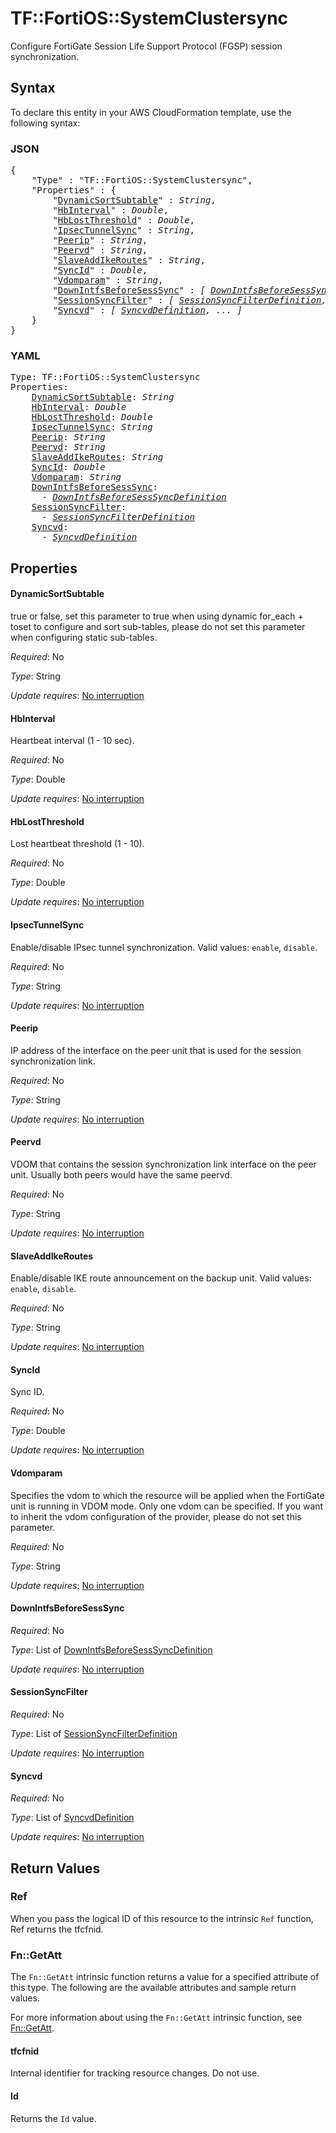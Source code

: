 # TF::FortiOS::SystemClustersync

Configure FortiGate Session Life Support Protocol (FGSP) session synchronization.

## Syntax

To declare this entity in your AWS CloudFormation template, use the following syntax:

### JSON

<pre>
{
    "Type" : "TF::FortiOS::SystemClustersync",
    "Properties" : {
        "<a href="#dynamicsortsubtable" title="DynamicSortSubtable">DynamicSortSubtable</a>" : <i>String</i>,
        "<a href="#hbinterval" title="HbInterval">HbInterval</a>" : <i>Double</i>,
        "<a href="#hblostthreshold" title="HbLostThreshold">HbLostThreshold</a>" : <i>Double</i>,
        "<a href="#ipsectunnelsync" title="IpsecTunnelSync">IpsecTunnelSync</a>" : <i>String</i>,
        "<a href="#peerip" title="Peerip">Peerip</a>" : <i>String</i>,
        "<a href="#peervd" title="Peervd">Peervd</a>" : <i>String</i>,
        "<a href="#slaveaddikeroutes" title="SlaveAddIkeRoutes">SlaveAddIkeRoutes</a>" : <i>String</i>,
        "<a href="#syncid" title="SyncId">SyncId</a>" : <i>Double</i>,
        "<a href="#vdomparam" title="Vdomparam">Vdomparam</a>" : <i>String</i>,
        "<a href="#downintfsbeforesesssync" title="DownIntfsBeforeSessSync">DownIntfsBeforeSessSync</a>" : <i>[ <a href="downintfsbeforesesssyncdefinition.md">DownIntfsBeforeSessSyncDefinition</a>, ... ]</i>,
        "<a href="#sessionsyncfilter" title="SessionSyncFilter">SessionSyncFilter</a>" : <i>[ <a href="sessionsyncfilterdefinition.md">SessionSyncFilterDefinition</a>, ... ]</i>,
        "<a href="#syncvd" title="Syncvd">Syncvd</a>" : <i>[ <a href="syncvddefinition.md">SyncvdDefinition</a>, ... ]</i>
    }
}
</pre>

### YAML

<pre>
Type: TF::FortiOS::SystemClustersync
Properties:
    <a href="#dynamicsortsubtable" title="DynamicSortSubtable">DynamicSortSubtable</a>: <i>String</i>
    <a href="#hbinterval" title="HbInterval">HbInterval</a>: <i>Double</i>
    <a href="#hblostthreshold" title="HbLostThreshold">HbLostThreshold</a>: <i>Double</i>
    <a href="#ipsectunnelsync" title="IpsecTunnelSync">IpsecTunnelSync</a>: <i>String</i>
    <a href="#peerip" title="Peerip">Peerip</a>: <i>String</i>
    <a href="#peervd" title="Peervd">Peervd</a>: <i>String</i>
    <a href="#slaveaddikeroutes" title="SlaveAddIkeRoutes">SlaveAddIkeRoutes</a>: <i>String</i>
    <a href="#syncid" title="SyncId">SyncId</a>: <i>Double</i>
    <a href="#vdomparam" title="Vdomparam">Vdomparam</a>: <i>String</i>
    <a href="#downintfsbeforesesssync" title="DownIntfsBeforeSessSync">DownIntfsBeforeSessSync</a>: <i>
      - <a href="downintfsbeforesesssyncdefinition.md">DownIntfsBeforeSessSyncDefinition</a></i>
    <a href="#sessionsyncfilter" title="SessionSyncFilter">SessionSyncFilter</a>: <i>
      - <a href="sessionsyncfilterdefinition.md">SessionSyncFilterDefinition</a></i>
    <a href="#syncvd" title="Syncvd">Syncvd</a>: <i>
      - <a href="syncvddefinition.md">SyncvdDefinition</a></i>
</pre>

## Properties

#### DynamicSortSubtable

true or false, set this parameter to true when using dynamic for_each + toset to configure and sort sub-tables, please do not set this parameter when configuring static sub-tables.

_Required_: No

_Type_: String

_Update requires_: [No interruption](https://docs.aws.amazon.com/AWSCloudFormation/latest/UserGuide/using-cfn-updating-stacks-update-behaviors.html#update-no-interrupt)

#### HbInterval

Heartbeat interval (1 - 10 sec).

_Required_: No

_Type_: Double

_Update requires_: [No interruption](https://docs.aws.amazon.com/AWSCloudFormation/latest/UserGuide/using-cfn-updating-stacks-update-behaviors.html#update-no-interrupt)

#### HbLostThreshold

Lost heartbeat threshold (1 - 10).

_Required_: No

_Type_: Double

_Update requires_: [No interruption](https://docs.aws.amazon.com/AWSCloudFormation/latest/UserGuide/using-cfn-updating-stacks-update-behaviors.html#update-no-interrupt)

#### IpsecTunnelSync

Enable/disable IPsec tunnel synchronization. Valid values: `enable`, `disable`.

_Required_: No

_Type_: String

_Update requires_: [No interruption](https://docs.aws.amazon.com/AWSCloudFormation/latest/UserGuide/using-cfn-updating-stacks-update-behaviors.html#update-no-interrupt)

#### Peerip

IP address of the interface on the peer unit that is used for the session synchronization link.

_Required_: No

_Type_: String

_Update requires_: [No interruption](https://docs.aws.amazon.com/AWSCloudFormation/latest/UserGuide/using-cfn-updating-stacks-update-behaviors.html#update-no-interrupt)

#### Peervd

VDOM that contains the session synchronization link interface on the peer unit. Usually both peers would have the same peervd.

_Required_: No

_Type_: String

_Update requires_: [No interruption](https://docs.aws.amazon.com/AWSCloudFormation/latest/UserGuide/using-cfn-updating-stacks-update-behaviors.html#update-no-interrupt)

#### SlaveAddIkeRoutes

Enable/disable IKE route announcement on the backup unit. Valid values: `enable`, `disable`.

_Required_: No

_Type_: String

_Update requires_: [No interruption](https://docs.aws.amazon.com/AWSCloudFormation/latest/UserGuide/using-cfn-updating-stacks-update-behaviors.html#update-no-interrupt)

#### SyncId

Sync ID.

_Required_: No

_Type_: Double

_Update requires_: [No interruption](https://docs.aws.amazon.com/AWSCloudFormation/latest/UserGuide/using-cfn-updating-stacks-update-behaviors.html#update-no-interrupt)

#### Vdomparam

Specifies the vdom to which the resource will be applied when the FortiGate unit is running in VDOM mode. Only one vdom can be specified. If you want to inherit the vdom configuration of the provider, please do not set this parameter.

_Required_: No

_Type_: String

_Update requires_: [No interruption](https://docs.aws.amazon.com/AWSCloudFormation/latest/UserGuide/using-cfn-updating-stacks-update-behaviors.html#update-no-interrupt)

#### DownIntfsBeforeSessSync

_Required_: No

_Type_: List of <a href="downintfsbeforesesssyncdefinition.md">DownIntfsBeforeSessSyncDefinition</a>

_Update requires_: [No interruption](https://docs.aws.amazon.com/AWSCloudFormation/latest/UserGuide/using-cfn-updating-stacks-update-behaviors.html#update-no-interrupt)

#### SessionSyncFilter

_Required_: No

_Type_: List of <a href="sessionsyncfilterdefinition.md">SessionSyncFilterDefinition</a>

_Update requires_: [No interruption](https://docs.aws.amazon.com/AWSCloudFormation/latest/UserGuide/using-cfn-updating-stacks-update-behaviors.html#update-no-interrupt)

#### Syncvd

_Required_: No

_Type_: List of <a href="syncvddefinition.md">SyncvdDefinition</a>

_Update requires_: [No interruption](https://docs.aws.amazon.com/AWSCloudFormation/latest/UserGuide/using-cfn-updating-stacks-update-behaviors.html#update-no-interrupt)

## Return Values

### Ref

When you pass the logical ID of this resource to the intrinsic `Ref` function, Ref returns the tfcfnid.

### Fn::GetAtt

The `Fn::GetAtt` intrinsic function returns a value for a specified attribute of this type. The following are the available attributes and sample return values.

For more information about using the `Fn::GetAtt` intrinsic function, see [Fn::GetAtt](https://docs.aws.amazon.com/AWSCloudFormation/latest/UserGuide/intrinsic-function-reference-getatt.html).

#### tfcfnid

Internal identifier for tracking resource changes. Do not use.

#### Id

Returns the <code>Id</code> value.

